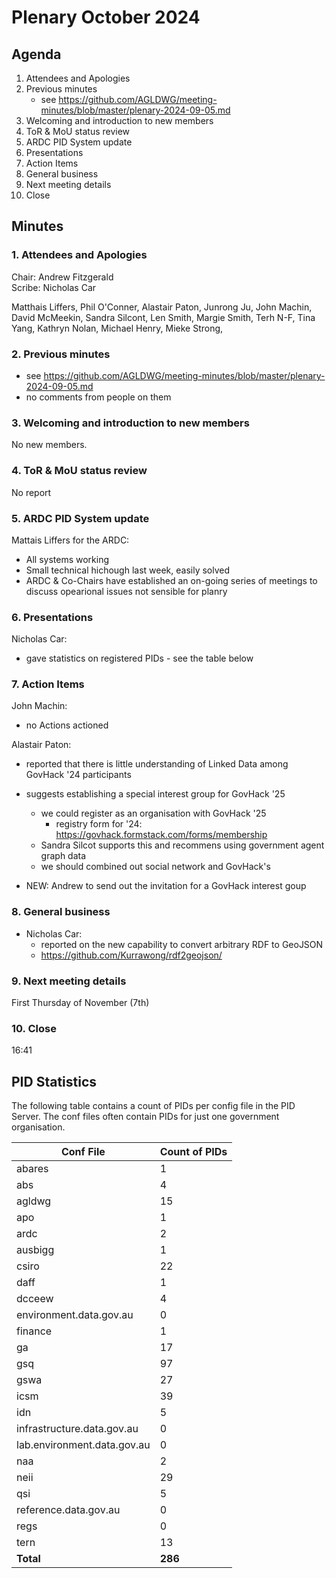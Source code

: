 # Plenary October 2024

## Agenda

1. Attendees and Apologies
2. Previous minutes
   * see https://github.com/AGLDWG/meeting-minutes/blob/master/plenary-2024-09-05.md
3. Welcoming and introduction to new members
4. ToR & MoU status review
5. ARDC PID System update
6. Presentations
7. Action Items
8. General business
9. Next meeting details
10. Close

## Minutes

### 1. Attendees and Apologies

Chair: Andrew Fitzgerald  
Scribe: Nicholas Car  

Matthais Liffers, Phil O'Conner, Alastair Paton, Junrong Ju, John Machin, David McMeekin, Sandra Silcont, Len Smith, Margie Smith, Terh N-F, Tina Yang, Kathryn Nolan, Michael Henry, Mieke Strong, 

### 2. Previous minutes

* see https://github.com/AGLDWG/meeting-minutes/blob/master/plenary-2024-09-05.md
* no comments from people on them
     
### 3. Welcoming and introduction to new members

No new members.

### 4. ToR & MoU status review

No report

### 5. ARDC PID System update

Mattais Liffers for the ARDC:

* All systems working
* Small technical hichough last week, easily solved
* ARDC & Co-Chairs have established an on-going series of meetings to discuss opearional issues not sensible for planry

### 6. Presentations

Nicholas Car:

* gave statistics on registered PIDs - see the table below

### 7. Action Items

John Machin:

* no Actions actioned

Alastair Paton:

* reported that there is little understanding of Linked Data among GovHack '24 participants
* suggests establishing a special interest group for GovHack '25
    * we could register as an organisation with GovHack '25
        * registry form for '24: <https://govhack.formstack.com/forms/membership>
    * Sandra Silcot supports this and recommens using government agent graph data
    * we should combined out social network and GovHack's

* NEW: Andrew to send out the invitation for a GovHack interest goup

### 8. General business

* Nicholas Car:
    * reported on the new capability to convert arbitrary RDF to GeoJSON
    * https://github.com/Kurrawong/rdf2geojson/

### 9. Next meeting details

First Thursday of November (7th)

### 10. Close

16:41

## PID Statistics

The following table contains a count of PIDs per config file in the PID Server. The conf files often contain PIDs for just one government organisation.

Conf File | Count of PIDs
--- | ---
abares | 1
abs | 4
agldwg | 15
apo | 1
ardc | 2
ausbigg | 1
csiro | 22
daff | 1
dcceew | 4
environment.data.gov.au | 0
finance | 1
ga | 17
gsq | 97
gswa | 27
icsm | 39
idn | 5
infrastructure.data.gov.au | 0
lab.environment.data.gov.au | 0
naa | 2
neii | 29
qsi | 5
reference.data.gov.au | 0
regs | 0
tern | 13
**Total** | **286**
	
